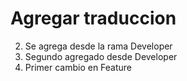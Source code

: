 # Agregar traduccion


2. Se agrega desde la rama Developer
3. Segundo agregado desde Developer
4. Primer cambio en Feature 
